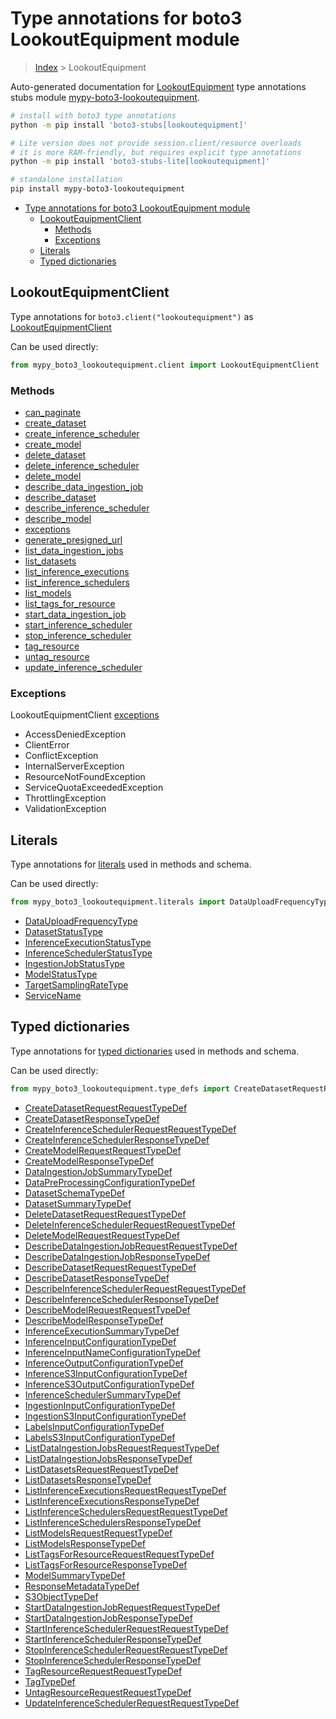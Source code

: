<a id="type-annotations-for-boto3-lookoutequipment-module"></a>

# Type annotations for boto3 LookoutEquipment module

> [Index](..) > LookoutEquipment

Auto-generated documentation for
[LookoutEquipment](https://boto3.amazonaws.com/v1/documentation/api/latest/reference/services/lookoutequipment.html#LookoutEquipment)
type annotations stubs module
[mypy-boto3-lookoutequipment](https://pypi.org/project/mypy-boto3-lookoutequipment/).

```bash
# install with boto3 type annotations
python -m pip install 'boto3-stubs[lookoutequipment]'

# Lite version does not provide session.client/resource overloads
# it is more RAM-friendly, but requires explicit type annotations
python -m pip install 'boto3-stubs-lite[lookoutequipment]'

# standalone installation
pip install mypy-boto3-lookoutequipment
```

- [Type annotations for boto3 LookoutEquipment module](#type-annotations-for-boto3-lookoutequipment-module)
  - [LookoutEquipmentClient](#lookoutequipmentclient)
    - [Methods](#methods)
    - [Exceptions](#exceptions)
  - [Literals](#literals)
  - [Typed dictionaries](#typed-dictionaries)

<a id="lookoutequipmentclient"></a>

## LookoutEquipmentClient

Type annotations for `boto3.client("lookoutequipment")` as
[LookoutEquipmentClient](./client.md)

Can be used directly:

```python
from mypy_boto3_lookoutequipment.client import LookoutEquipmentClient
```

<a id="methods"></a>

### Methods

- [can_paginate](./client.md#can_paginate)
- [create_dataset](./client.md#create_dataset)
- [create_inference_scheduler](./client.md#create_inference_scheduler)
- [create_model](./client.md#create_model)
- [delete_dataset](./client.md#delete_dataset)
- [delete_inference_scheduler](./client.md#delete_inference_scheduler)
- [delete_model](./client.md#delete_model)
- [describe_data_ingestion_job](./client.md#describe_data_ingestion_job)
- [describe_dataset](./client.md#describe_dataset)
- [describe_inference_scheduler](./client.md#describe_inference_scheduler)
- [describe_model](./client.md#describe_model)
- [exceptions](./client.md#exceptions)
- [generate_presigned_url](./client.md#generate_presigned_url)
- [list_data_ingestion_jobs](./client.md#list_data_ingestion_jobs)
- [list_datasets](./client.md#list_datasets)
- [list_inference_executions](./client.md#list_inference_executions)
- [list_inference_schedulers](./client.md#list_inference_schedulers)
- [list_models](./client.md#list_models)
- [list_tags_for_resource](./client.md#list_tags_for_resource)
- [start_data_ingestion_job](./client.md#start_data_ingestion_job)
- [start_inference_scheduler](./client.md#start_inference_scheduler)
- [stop_inference_scheduler](./client.md#stop_inference_scheduler)
- [tag_resource](./client.md#tag_resource)
- [untag_resource](./client.md#untag_resource)
- [update_inference_scheduler](./client.md#update_inference_scheduler)

<a id="exceptions"></a>

### Exceptions

LookoutEquipmentClient [exceptions](./client.md#exceptions)

- AccessDeniedException
- ClientError
- ConflictException
- InternalServerException
- ResourceNotFoundException
- ServiceQuotaExceededException
- ThrottlingException
- ValidationException

<a id="literals"></a>

## Literals

Type annotations for [literals](./literals.md) used in methods and schema.

Can be used directly:

```python
from mypy_boto3_lookoutequipment.literals import DataUploadFrequencyType, ...
```

- [DataUploadFrequencyType](./literals.md#datauploadfrequencytype)
- [DatasetStatusType](./literals.md#datasetstatustype)
- [InferenceExecutionStatusType](./literals.md#inferenceexecutionstatustype)
- [InferenceSchedulerStatusType](./literals.md#inferenceschedulerstatustype)
- [IngestionJobStatusType](./literals.md#ingestionjobstatustype)
- [ModelStatusType](./literals.md#modelstatustype)
- [TargetSamplingRateType](./literals.md#targetsamplingratetype)
- [ServiceName](./literals.md#servicename)

<a id="typed-dictionaries"></a>

## Typed dictionaries

Type annotations for [typed dictionaries](./type_defs.md) used in methods and
schema.

Can be used directly:

```python
from mypy_boto3_lookoutequipment.type_defs import CreateDatasetRequestRequestTypeDef, ...
```

- [CreateDatasetRequestRequestTypeDef](./type_defs.md#createdatasetrequestrequesttypedef)
- [CreateDatasetResponseTypeDef](./type_defs.md#createdatasetresponsetypedef)
- [CreateInferenceSchedulerRequestRequestTypeDef](./type_defs.md#createinferenceschedulerrequestrequesttypedef)
- [CreateInferenceSchedulerResponseTypeDef](./type_defs.md#createinferenceschedulerresponsetypedef)
- [CreateModelRequestRequestTypeDef](./type_defs.md#createmodelrequestrequesttypedef)
- [CreateModelResponseTypeDef](./type_defs.md#createmodelresponsetypedef)
- [DataIngestionJobSummaryTypeDef](./type_defs.md#dataingestionjobsummarytypedef)
- [DataPreProcessingConfigurationTypeDef](./type_defs.md#datapreprocessingconfigurationtypedef)
- [DatasetSchemaTypeDef](./type_defs.md#datasetschematypedef)
- [DatasetSummaryTypeDef](./type_defs.md#datasetsummarytypedef)
- [DeleteDatasetRequestRequestTypeDef](./type_defs.md#deletedatasetrequestrequesttypedef)
- [DeleteInferenceSchedulerRequestRequestTypeDef](./type_defs.md#deleteinferenceschedulerrequestrequesttypedef)
- [DeleteModelRequestRequestTypeDef](./type_defs.md#deletemodelrequestrequesttypedef)
- [DescribeDataIngestionJobRequestRequestTypeDef](./type_defs.md#describedataingestionjobrequestrequesttypedef)
- [DescribeDataIngestionJobResponseTypeDef](./type_defs.md#describedataingestionjobresponsetypedef)
- [DescribeDatasetRequestRequestTypeDef](./type_defs.md#describedatasetrequestrequesttypedef)
- [DescribeDatasetResponseTypeDef](./type_defs.md#describedatasetresponsetypedef)
- [DescribeInferenceSchedulerRequestRequestTypeDef](./type_defs.md#describeinferenceschedulerrequestrequesttypedef)
- [DescribeInferenceSchedulerResponseTypeDef](./type_defs.md#describeinferenceschedulerresponsetypedef)
- [DescribeModelRequestRequestTypeDef](./type_defs.md#describemodelrequestrequesttypedef)
- [DescribeModelResponseTypeDef](./type_defs.md#describemodelresponsetypedef)
- [InferenceExecutionSummaryTypeDef](./type_defs.md#inferenceexecutionsummarytypedef)
- [InferenceInputConfigurationTypeDef](./type_defs.md#inferenceinputconfigurationtypedef)
- [InferenceInputNameConfigurationTypeDef](./type_defs.md#inferenceinputnameconfigurationtypedef)
- [InferenceOutputConfigurationTypeDef](./type_defs.md#inferenceoutputconfigurationtypedef)
- [InferenceS3InputConfigurationTypeDef](./type_defs.md#inferences3inputconfigurationtypedef)
- [InferenceS3OutputConfigurationTypeDef](./type_defs.md#inferences3outputconfigurationtypedef)
- [InferenceSchedulerSummaryTypeDef](./type_defs.md#inferenceschedulersummarytypedef)
- [IngestionInputConfigurationTypeDef](./type_defs.md#ingestioninputconfigurationtypedef)
- [IngestionS3InputConfigurationTypeDef](./type_defs.md#ingestions3inputconfigurationtypedef)
- [LabelsInputConfigurationTypeDef](./type_defs.md#labelsinputconfigurationtypedef)
- [LabelsS3InputConfigurationTypeDef](./type_defs.md#labelss3inputconfigurationtypedef)
- [ListDataIngestionJobsRequestRequestTypeDef](./type_defs.md#listdataingestionjobsrequestrequesttypedef)
- [ListDataIngestionJobsResponseTypeDef](./type_defs.md#listdataingestionjobsresponsetypedef)
- [ListDatasetsRequestRequestTypeDef](./type_defs.md#listdatasetsrequestrequesttypedef)
- [ListDatasetsResponseTypeDef](./type_defs.md#listdatasetsresponsetypedef)
- [ListInferenceExecutionsRequestRequestTypeDef](./type_defs.md#listinferenceexecutionsrequestrequesttypedef)
- [ListInferenceExecutionsResponseTypeDef](./type_defs.md#listinferenceexecutionsresponsetypedef)
- [ListInferenceSchedulersRequestRequestTypeDef](./type_defs.md#listinferenceschedulersrequestrequesttypedef)
- [ListInferenceSchedulersResponseTypeDef](./type_defs.md#listinferenceschedulersresponsetypedef)
- [ListModelsRequestRequestTypeDef](./type_defs.md#listmodelsrequestrequesttypedef)
- [ListModelsResponseTypeDef](./type_defs.md#listmodelsresponsetypedef)
- [ListTagsForResourceRequestRequestTypeDef](./type_defs.md#listtagsforresourcerequestrequesttypedef)
- [ListTagsForResourceResponseTypeDef](./type_defs.md#listtagsforresourceresponsetypedef)
- [ModelSummaryTypeDef](./type_defs.md#modelsummarytypedef)
- [ResponseMetadataTypeDef](./type_defs.md#responsemetadatatypedef)
- [S3ObjectTypeDef](./type_defs.md#s3objecttypedef)
- [StartDataIngestionJobRequestRequestTypeDef](./type_defs.md#startdataingestionjobrequestrequesttypedef)
- [StartDataIngestionJobResponseTypeDef](./type_defs.md#startdataingestionjobresponsetypedef)
- [StartInferenceSchedulerRequestRequestTypeDef](./type_defs.md#startinferenceschedulerrequestrequesttypedef)
- [StartInferenceSchedulerResponseTypeDef](./type_defs.md#startinferenceschedulerresponsetypedef)
- [StopInferenceSchedulerRequestRequestTypeDef](./type_defs.md#stopinferenceschedulerrequestrequesttypedef)
- [StopInferenceSchedulerResponseTypeDef](./type_defs.md#stopinferenceschedulerresponsetypedef)
- [TagResourceRequestRequestTypeDef](./type_defs.md#tagresourcerequestrequesttypedef)
- [TagTypeDef](./type_defs.md#tagtypedef)
- [UntagResourceRequestRequestTypeDef](./type_defs.md#untagresourcerequestrequesttypedef)
- [UpdateInferenceSchedulerRequestRequestTypeDef](./type_defs.md#updateinferenceschedulerrequestrequesttypedef)
